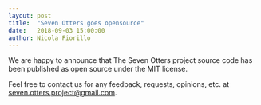 ```yaml
---
layout: post
title:  "Seven Otters goes opensource"
date:   2018-09-03 15:00:00
author: Nicola Fiorillo
---
```


We are happy to announce that The Seven Otters project source code has been published as open source under the MIT license.

Feel free to contact us for any feedback, requests, opinions, etc. at <seven.otters.project@gmail.com>.


